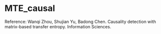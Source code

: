 # MTE_causal



Reference: Wanqi Zhou, Shujian Yu, Badong Chen. Causality detection with matrix-based transfer entropy. Information Sciences.
